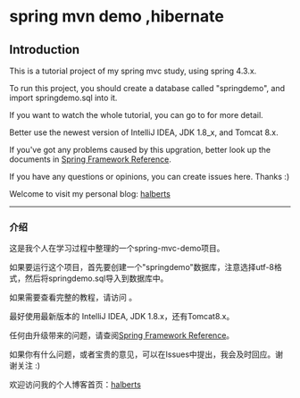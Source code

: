 # spring mvn demo ,hibernate 

## Introduction

This is a tutorial project of my spring mvc study, using spring 4.3.x.

To run this project, you should create a database called "springdemo", and import springdemo.sql into it.

If you want to watch the whole tutorial, you can go to for more detail.

Better use the newest version of IntelliJ IDEA, JDK 1.8_x, and Tomcat 8.x.

If you've got any problems caused by this upgration, better look up the documents in [Spring Framework Reference](http://docs.spring.io/spring/docs/4.3.0.BUILD-SNAPSHOT/spring-framework-reference/htmlsingle/).

If you have any questions or opinions, you can create issues here. Thanks :)


Welcome to visit my personal blog: [halberts](https://home.cnblogs.com/u/halberts/)

---

### 介绍

这是我个人在学习过程中整理的一个spring-mvc-demo项目。

如果要运行这个项目，首先要创建一个"springdemo"数据库，注意选择utf-8格式，然后将springdemo.sql导入到数据库中。

如果需要查看完整的教程，请访问 。

最好使用最新版本的 IntelliJ IDEA, JDK 1.8.x，还有Tomcat8.x。

任何由升级带来的问题，请查阅[Spring Framework Reference](http://docs.spring.io/spring/docs/4.3.0.BUILD-SNAPSHOT/spring-framework-reference/htmlsingle/)。

如果你有什么问题，或者宝贵的意见，可以在Issues中提出，我会及时回应。谢谢关注 :)

欢迎访问我的个人博客首页：[halberts](https://home.cnblogs.com/u/halberts/)

